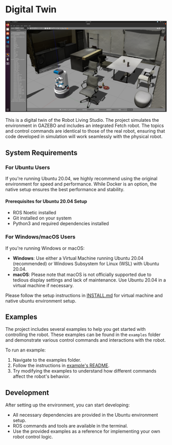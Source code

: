 # Digital Twin

![Digital Twin Simulation](assets/gazebo_rls_digital_twin.png)

This is a digital twin of the Robot Living Studio. The project simulates the environment in GAZEBO and includes an integrated Fetch robot. The topics and control commands are identical to those of the real robot, ensuring that code developed in simulation will work seamlessly with the physical robot.

## System Requirements

### For Ubuntu Users

If you're running Ubuntu 20.04, we highly recommend using the original environment for speed and performance. While Docker is an option, the native setup ensures the best performance and stability.

#### Prerequisites for Ubuntu 20.04 Setup

- ROS Noetic installed
- Git installed on your system
- Python3 and required dependencies installed

### For Windows/macOS Users

If you're running Windows or macOS:

- **Windows**: Use either a Virtual Machine running Ubuntu 20.04 (recommended) or Windows Subsystem for Linux (WSL) with Ubuntu 20.04.
- **macOS**: Please note that macOS is not officially supported due to tedious display settings and lack of maintenance. Use Ubuntu 20.04 in a virtual machine if necessary.

Please follow the setup instructions in [INSTALL.md](INSTALL.md) for virtual machine and native ubuntu environment setup.

## Examples

The project includes several examples to help you get started with controlling the robot. These examples can be found in the `examples` folder and demonstrate various control commands and interactions with the robot.

To run an example:

1. Navigate to the examples folder.
2. Follow the instructions in [example's README](examples/README.md).
3. Try modifying the examples to understand how different commands affect the robot's behavior.

## Development

After setting up the environment, you can start developing:

- All necessary dependencies are provided in the Ubuntu environment setup.
- ROS commands and tools are available in the terminal.
- Use the provided examples as a reference for implementing your own robot control logic.
